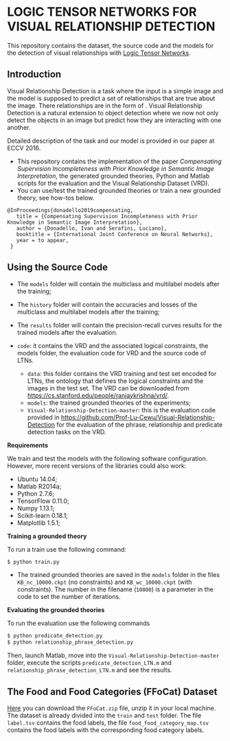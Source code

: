 # LOGIC TENSOR NETWORKS FOR VISUAL RELATIONSHIP DETECTION

This repository contains the dataset, the source code and the models for the detection of visual relationships with [Logic Tensor Networks](https://github.com/logictensornetworks/logictensornetworks).

## Introduction

Visual Relationship Detection is a task where the input is a simple image and the model is supposed to predict a set of relationships that are true about the image. There relationships are in the form of . Visual Relationship Detection is a natural extension to object detection where we now not only detect the objects in an image but predict how they are interacting with one another.

Detailed description of the task and our model is provided in our paper at ECCV 2016.

- This repository contains the implementation of the paper *Compensating Supervision Incompleteness with Prior Knowledge in Semantic Image Interpretation*, the generated grounded theories, Python and Matlab scripts for the evaluation and the Visual Relationship Dataset (VRD).
- You can use/test the trained grounded theories or train a new grounded theory, see how-tos below.

```
@InProceedings{donadello2019compensating,
   title = {Compensating Supervision Incompleteness with Prior Knowledge in Semantic Image Interpretation},
   author = {Donadello, Ivan and Serafini, Luciano},
   booktitle = {International Joint Conference on Neural Networks},
   year = to appear,
 }
```

## Using the Source Code

- The `models` folder will contain the multiclass and multilabel models after the training;
- The `history` folder will contain the accuracies and losses of the multiclass and multilabel models after the training;
- The `results` folder will contain the precision-recall curves results for the trained models after the evaluation.

- `code`: it contains the VRD and the associated logical constraints, the models folder, the evaluation code for VRD and the source code of LTNs.
    - `data`: this folder contains the VRD training and test set encoded for LTNs, the ontology that defines the logical constraints and the images in the test set. The VRD can be downloaded from https://cs.stanford.edu/people/ranjaykrishna/vrd/.
    - `models`: the trained grounded theories of the experiments;
    - `Visual-Relationship-Detection-master`: this is the evaluation code provided in https://github.com/Prof-Lu-Cewu/Visual-Relationship-Detection for the evaluation of the phrase, relationship and predicate detection tasks on the VRD.

**Requirements**

We train and test the models with the following software configuration. However, more recent versions of the libraries could also work:

- Ubuntu 14.04;
- Matlab R2014a;
- Python 2.7.6;
- TensorFlow 0.11.0;
- Numpy 1.13.1;
- Scikit-learn 0.18.1;
- Matplotlib 1.5.1;

**Training a grounded theory**

To run a train use the following command:
```sh
$ python train.py
```
- The trained grounded theories are saved in the `models` folder in the files `KB_nc_10000.ckpt` (no constraints) and `KB_wc_10000.ckpt` (with constraints). The number in the filename (`10000`) is a parameter in the code to set the number of iterations.

**Evaluating the grounded theories**

To run the evaluation use the following commands
```sh
$ python predicate_detection.py
$ python relationship_phrase_detection.py
```
Then, launch Matlab, move into the `Visual-Relationship-Detection-master` folder, execute the scripts `predicate_detection_LTN.m` and `relationship_phrase_detection_LTN.m` and see the results.





## The Food and Food Categories (FFoCat) Dataset

[Here](http://bit.do/eGcW5) you can download the `FFoCat.zip` file, unzip it in your local machine. The dataset is already divided into the `train` and `test` folder. The file `label.tsv` contains the food labels, the file `food_food_category_map.tsv` contains the food labels with the corresponding food category labels. 




